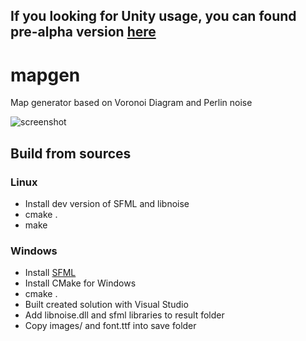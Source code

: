 ## If you looking for Unity usage, you can found pre-alpha version [here](https://github.com/averrin/mapgen-unity)

# mapgen

Map generator based on Voronoi Diagram and Perlin noise

![screenshot](https://raw.githubusercontent.com/averrin/mapgen/master/mapgen_screenshot.png)

## Build from sources

### Linux
* Install dev version of SFML and libnoise
* cmake .
* make

### Windows
* Install [SFML](https://www.sfml-dev.org/files/SFML-2.4.2-windows-vc14-32-bit.zip)
* Install CMake for Windows
* cmake .
* Built created solution with Visual Studio
* Add libnoise.dll and sfml libraries to result folder
* Copy images/ and font.ttf into save folder

